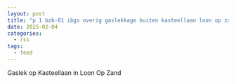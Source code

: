 ```yaml
---
layout: post
title: "p 1 bzb-01 ibgs overig gaslekkage buiten kasteellaan loon op zand 207092 207242"
date: 2025-02-04
categories: 
  - rss
tags: 
  - feed
---
```


Gaslek op Kasteellaan in Loon Op Zand
